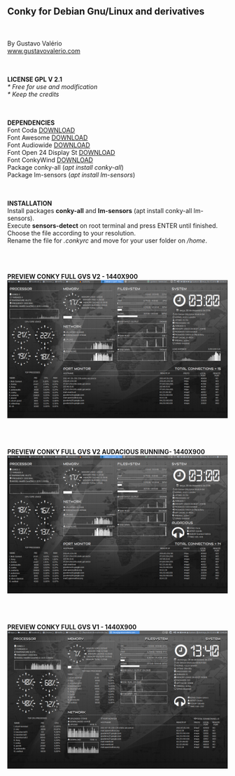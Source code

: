 <h2><strong>Conky for Debian Gnu/Linux and derivatives</strong></h2>
<br/><br/>By Gustavo Valério
<br/><a href="http://www.gustavovalerio.com" target="_blank">www.gustavovalerio.com</a>

<br/><br/><strong>LICENSE GPL V 2.1 </strong>
<br/><i>* Free for use and modification 
<br/>* Keep the credits</i>

<br/><br/><strong>DEPENDENCIES</strong>
<br/>Font Coda <a href="Fonts/Coda/Coda.ttf">DOWNLOAD</a>
<br/>Font Awesome <a href="Fonts/Awesome/FontAwesome.otf">DOWNLOAD</a>
<br/>Font Audiowide <a href="Fonts/Audiowide/Audiowide.ttf">DOWNLOAD</a>
<br/>Font Open 24 Display St <a href="Fonts/Open 24 display/Open24DisplaySt.ttf">DOWNLOAD</a>
<br/>Font ConkyWind <a href="Fonts/ConkyWind/ConkyWind.otf">DOWNLOAD</a>
<br/>Package conky-all (<i>apt install conky-all</i>)
<br/>Package lm-sensors (<i>apt install lm-sensors</i>)

<br/><br/><strong>INSTALLATION</strong>
<br/>Install packages <strong>conky-all</strong> and <strong>lm-sensors</strong> (apt install conky-all lm-sensors). 
<br/>Execute <strong>sensors-detect</strong> on root terminal and press ENTER until finished.
<br/>Choose the file according to your resolution.
<br/>Rename the file for <i>.conkyrc</i> and move for your user folder on <i>/home</i>.

<br/><br/><br/><strong>PREVIEW CONKY FULL GVS V2 - 1440X900</strong>
<br/><img src="Screenshots/Conky-Full-GVS-PreviewNormal-1440x900-V2.png" alt="Conky GVS Full V2" />

<br/><br/><br/><strong>PREVIEW CONKY FULL GVS V2 AUDACIOUS RUNNING- 1440X900</strong>
<br/><img src="Screenshots/Conky-Full-GVS-PreviewAudacious-1440x900-V2.png" alt="Conky GVS Full V2 Audacious" />

<br/><br/><br/><strong>PREVIEW CONKY FULL GVS V1 - 1440X900</strong>
<br/><img src="Screenshots/Conky-Full-GVS-Preview-1440x900-V1.png" alt="Conky GVS Full" />